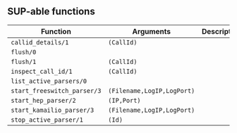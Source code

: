 ## SUP-able functions

| Function | Arguments | Description |
| -------- | --------- | ----------- |
| `callid_details/1` | `(CallId)` | |
| `flush/0` |  | |
| `flush/1` | `(CallId)` | |
| `inspect_call_id/1` | `(CallId)` | |
| `list_active_parsers/0` |  | |
| `start_freeswitch_parser/3` | `(Filename,LogIP,LogPort)` | |
| `start_hep_parser/2` | `(IP,Port)` | |
| `start_kamailio_parser/3` | `(Filename,LogIP,LogPort)` | |
| `stop_active_parser/1` | `(Id)` | |
